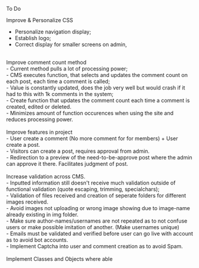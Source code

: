 To Do

Improve & Personalize CSS <br>
  - Personalize navigation display; <br>
  - Establish logo; <br>
  - Correct display for smaller screens on admin, <br>
<br>
Improve comment count method <br>
 - Current method pulls a lot of processing power;<br>
   - CMS executes function, that selects and updates the comment count on each post, each time a comment is called;<br>
   - Value is constantly updated, does the job very well but would crash if it had to this with 1k comments in the system;<br>
 - Create function that updates the comment count each time a comment is created, edited or deleted.<br>
   - Minimizes amount of function occurences when using the site and reduces processing power.<br>
<br>
Improve features in project <br>
 - User create a comment (No more comment for for members) + User create a post. <br>
 - Visitors can create a post, requires approval from admin. <br>
 - Redirection to a preview of the need-to-be-approve post where the admin can approve it there. Facilitates judgment of post. <br>
<br>
Increase validation across CMS.<br>
  - Inputted information still doesn't receive much validation outside of functional validation (quote escaping, trimming, specialchars); <br>
  - Validation of files received and creation of seperate folders for different images received. <br>
  - Avoid images not uploading or wrong image showing due to image-name already existing in img folder. <br>
  - Make sure author-names/usernames are not repeated as to not confuse users or make possible imitation of another. (Make usernames unique) <br>
  - Emails must be validated and verified before user can go live with account as to avoid bot accounts. <br>
  - Implement Captcha into user and comment creation as to avoid Spam. <br> 
<br>
Implement Classes and Objects where able<br>


